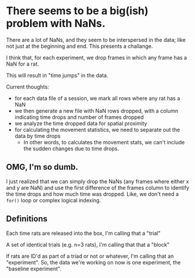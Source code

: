 # There seems to be a big(ish) problem with NaNs.

There are a lot of NaNs, and they seem to be interspersed in the data; like not just at the beginning and end. This presents a challange.

I think that, for each experiment, we drop frames in which any frame has a NaN for a rat.

This will result in "time jumps" in the data.

Current thoughts:
- for each data file of a session, we mark all rows where any rat has a NaN
- we then generate a new file with NaN rows dropped, with a column indicating time drops and number of frames dropped
- we analyze the time dropped data for spatial proximity
- for calculating the movement statistics, we need to separate out the data by time drops
    - In other words, to calculates the movement stats, we can't include the sudden changes due to time drops. 

## OMG, I'm so dumb.

I just realized that we can simply drop the NaNs (any frames where either x and y are NaN) and use the first difference of the frames column to identify the time drops and how much time was dropped. Like, we don't need a `for()` loop or complex logical indexing.

## Definitions

Each time rats are released into the box, I'm calling that a "trial"

A set of identical trials (e.g. n=3 rats), I'm calling that that a "block"

If rats are ID'd as part of a triad or not or whatever, I'm calling that an "experiment". So, the data we're working on now is one experiment, the "baseline experiment".
